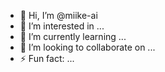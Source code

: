 - 👋 Hi, I’m @miike-ai
- 👀 I’m interested in ...
- 🌱 I’m currently learning ...
- 💞️ I’m looking to collaborate on ...
- ⚡ Fun fact: ...

<!---
miike-ai/miike-ai is a ✨ special ✨ repository because its `README.md` (this file) appears on your GitHub profile.
You can click the Preview link to take a look at your changes.
--->
